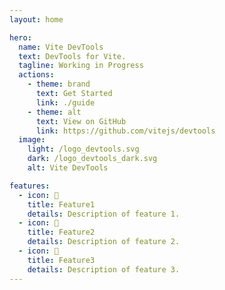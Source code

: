 ```yaml
---
layout: home

hero:
  name: Vite DevTools
  text: DevTools for Vite.
  tagline: Working in Progress
  actions:
    - theme: brand
      text: Get Started
      link: ./guide
    - theme: alt
      text: View on GitHub
      link: https://github.com/vitejs/devtools
  image:
    light: /logo_devtools.svg
    dark: /logo_devtools_dark.svg
    alt: Vite DevTools

features:
  - icon: 🚀
    title: Feature1
    details: Description of feature 1.
  - icon: 🚀
    title: Feature2
    details: Description of feature 2.
  - icon: 🚀
    title: Feature3
    details: Description of feature 3.
---
```

